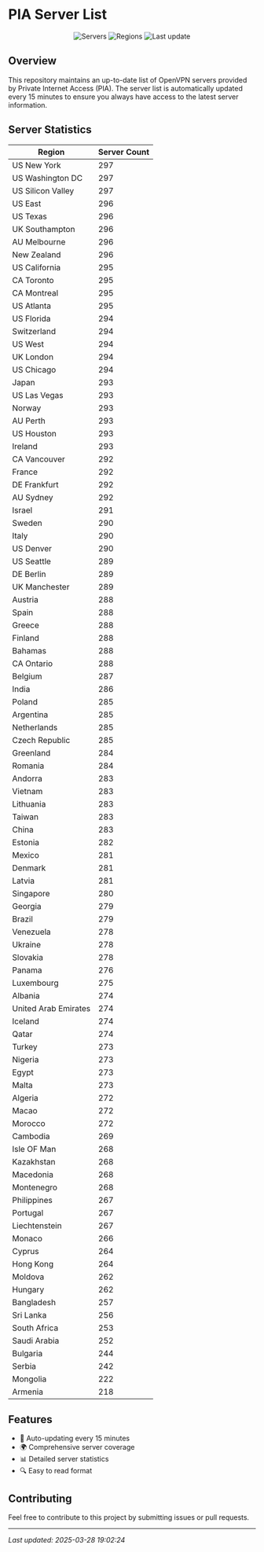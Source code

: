 # PIA Server List

<div align="center">

![Servers](https://img.shields.io/badge/servers-27,155-blue)
![Regions](https://img.shields.io/badge/regions-97-blue)
![Last update](https://img.shields.io/badge/Last_Updated-March_28_2025_14:02_EST-blue)

</div>

## Overview
This repository maintains an up-to-date list of OpenVPN servers provided by Private Internet Access (PIA). The server list is automatically updated every 15 minutes to ensure you always have access to the latest server information.

## Server Statistics
| Region | Server Count |
|--------|--------------|
| US New York                    | 297          |
| US Washington DC               | 297          |
| US Silicon Valley              | 297          |
| US East                        | 296          |
| US Texas                       | 296          |
| UK Southampton                 | 296          |
| AU Melbourne                   | 296          |
| New Zealand                    | 296          |
| US California                  | 295          |
| CA Toronto                     | 295          |
| CA Montreal                    | 295          |
| US Atlanta                     | 295          |
| US Florida                     | 294          |
| Switzerland                    | 294          |
| US West                        | 294          |
| UK London                      | 294          |
| US Chicago                     | 294          |
| Japan                          | 293          |
| US Las Vegas                   | 293          |
| Norway                         | 293          |
| AU Perth                       | 293          |
| US Houston                     | 293          |
| Ireland                        | 293          |
| CA Vancouver                   | 292          |
| France                         | 292          |
| DE Frankfurt                   | 292          |
| AU Sydney                      | 292          |
| Israel                         | 291          |
| Sweden                         | 290          |
| Italy                          | 290          |
| US Denver                      | 290          |
| US Seattle                     | 289          |
| DE Berlin                      | 289          |
| UK Manchester                  | 289          |
| Austria                        | 288          |
| Spain                          | 288          |
| Greece                         | 288          |
| Finland                        | 288          |
| Bahamas                        | 288          |
| CA Ontario                     | 288          |
| Belgium                        | 287          |
| India                          | 286          |
| Poland                         | 285          |
| Argentina                      | 285          |
| Netherlands                    | 285          |
| Czech Republic                 | 285          |
| Greenland                      | 284          |
| Romania                        | 284          |
| Andorra                        | 283          |
| Vietnam                        | 283          |
| Lithuania                      | 283          |
| Taiwan                         | 283          |
| China                          | 283          |
| Estonia                        | 282          |
| Mexico                         | 281          |
| Denmark                        | 281          |
| Latvia                         | 281          |
| Singapore                      | 280          |
| Georgia                        | 279          |
| Brazil                         | 279          |
| Venezuela                      | 278          |
| Ukraine                        | 278          |
| Slovakia                       | 278          |
| Panama                         | 276          |
| Luxembourg                     | 275          |
| Albania                        | 274          |
| United Arab Emirates           | 274          |
| Iceland                        | 274          |
| Qatar                          | 274          |
| Turkey                         | 273          |
| Nigeria                        | 273          |
| Egypt                          | 273          |
| Malta                          | 273          |
| Algeria                        | 272          |
| Macao                          | 272          |
| Morocco                        | 272          |
| Cambodia                       | 269          |
| Isle OF Man                    | 268          |
| Kazakhstan                     | 268          |
| Macedonia                      | 268          |
| Montenegro                     | 268          |
| Philippines                    | 267          |
| Portugal                       | 267          |
| Liechtenstein                  | 267          |
| Monaco                         | 266          |
| Cyprus                         | 264          |
| Hong Kong                      | 264          |
| Moldova                        | 262          |
| Hungary                        | 262          |
| Bangladesh                     | 257          |
| Sri Lanka                      | 256          |
| South Africa                   | 253          |
| Saudi Arabia                   | 252          |
| Bulgaria                       | 244          |
| Serbia                         | 242          |
| Mongolia                       | 222          |
| Armenia                        | 218          |

## Features
- 🔄 Auto-updating every 15 minutes
- 🌍 Comprehensive server coverage
- 📊 Detailed server statistics
- 🔍 Easy to read format

## Contributing
Feel free to contribute to this project by submitting issues or pull requests.

---
*Last updated: 2025-03-28 19:02:24*